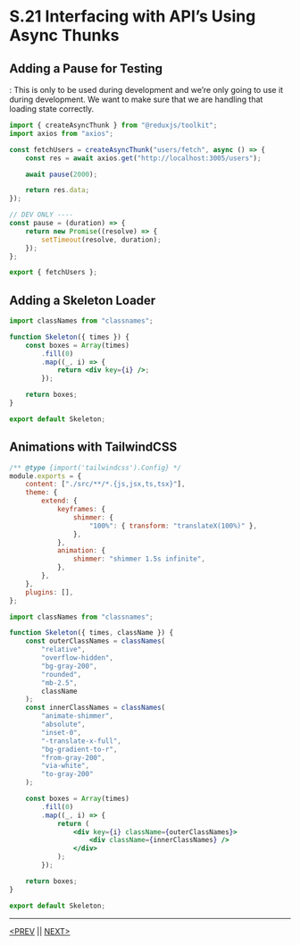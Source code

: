 # S.21 Interfacing with API’s Using Async Thunks

## Adding a Pause for Testing

: This is only to be used during development and we’re only going to use it during development. We want to make sure that we are handling that loading state correctly.

```jsx
import { createAsyncThunk } from "@reduxjs/toolkit";
import axios from "axios";

const fetchUsers = createAsyncThunk("users/fetch", async () => {
	const res = await axios.get("http://localhost:3005/users");

	await pause(2000);

	return res.data;
});

// DEV ONLY ----
const pause = (duration) => {
	return new Promise((resolve) => {
		setTimeout(resolve, duration);
	});
};

export { fetchUsers };
```

## Adding a Skeleton Loader

```jsx
import classNames from "classnames";

function Skeleton({ times }) {
	const boxes = Array(times)
		.fill(0)
		.map((_, i) => {
			return <div key={i} />;
		});

	return boxes;
}

export default Skeleton;
```

## Animations with TailwindCSS

```jsx
/** @type {import('tailwindcss').Config} */
module.exports = {
	content: ["./src/**/*.{js,jsx,ts,tsx}"],
	theme: {
		extend: {
			keyframes: {
				shimmer: {
					"100%": { transform: "translateX(100%)" },
				},
			},
			animation: {
				shimmer: "shimmer 1.5s infinite",
			},
		},
	},
	plugins: [],
};
```

```jsx
import classNames from "classnames";

function Skeleton({ times, className }) {
	const outerClassNames = classNames(
		"relative",
		"overflow-hidden",
		"bg-gray-200",
		"rounded",
		"mb-2.5",
		className
	);
	const innerClassNames = classNames(
		"animate-shimmer",
		"absolute",
		"inset-0",
		"-translate-x-full",
		"bg-gradient-to-r",
		"from-gray-200",
		"via-white",
		"to-gray-200"
	);

	const boxes = Array(times)
		.fill(0)
		.map((_, i) => {
			return (
				<div key={i} className={outerClassNames}>
					<div className={innerClassNames} />
				</div>
			);
		});

	return boxes;
}

export default Skeleton;
```

---

[<PREV](./230322.md) || [NEXT>](./230324.md)
